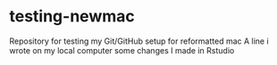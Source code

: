 # testing-newmac
Repository for testing my Git/GitHub setup for reformatted mac
A line i wrote on my local computer 
 some changes I made in Rstudio
 